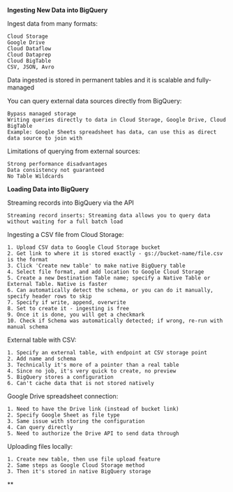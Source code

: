 **Ingesting New Data into BigQuery**

Ingest data from many formats:

	Cloud Storage
	Google Drive
	Cloud Dataflow
	Cloud Dataprep
	Cloud BigTable
	CSV, JSON, Avro
	
Data ingested is stored in permanent tables and it is scalable and fully-managed

You can query external data sources directly from BigQuery:

	Bypass managed storage
	Writing queries directly to data in Cloud Storage, Google Drive, Cloud BigTable
	Example: Google Sheets spreadsheet has data, can use this as direct data source to join with
	
Limitations of querying from external sources:

	Strong performance disadvantages
	Data consistency not guaranteed
	No Table Wildcards
	
**Loading Data into BigQuery**

Streaming records into BigQuery via the API

	Streaming record inserts: Streaming data allows you to query data without waiting for a full batch load
	
Ingesting a CSV file from Cloud Storage:

	1. Upload CSV data to Google Cloud Storage bucket
	2. Get link to where it is stored exactly - gs://bucket-name/file.csv is the format
	3. Click 'Create new table' to make native BigQuery table
	4. Select file format, and add location to Google Cloud Storage
	5. Create a new Destination Table name; specify a Native Table or External Table. Native is faster
	6. Can automatically detect the schema, or you can do it manually, specify header rows to skip
	7. Specify if write, append, overwrite
	8. Set to create it - ingesting is free
	9. Once it is done, you will get a checkmark
	10. Check if Schema was automatically detected; if wrong, re-run with manual schema
	
External table with CSV:

	1. Specify an external table, with endpoint at CSV storage point
	2. Add name and schema
	3. Technically it's more of a pointer than a real table
	4. Since no job, it's very quick to create, no preview
	5. BigQuery stores a configuration
	6. Can't cache data that is not stored natively
	
Google Drive spreadsheet connection:

	1. Need to have the Drive link (instead of bucket link)
	2. Specify Google Sheet as file type
	3. Same issue with storing the configuration
	4. Can query directly
	5. Need to authorize the Drive API to send data through
	
Uploading files locally:

	1. Create new table, then use file upload feature
	2. Same steps as Google Cloud Storage method
	3. Then it's stored in native BigQuery storage
	
**


	